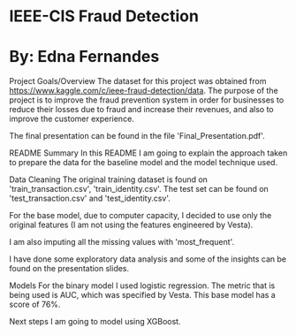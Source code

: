 # IEEE-CIS Fraud Detection
# By: Edna Fernandes

Project Goals/Overview
The dataset for this project was obtained from https://www.kaggle.com/c/ieee-fraud-detection/data.
The purpose of the project is to improve the fraud prevention system in order for businesses to reduce their losses due to fraud and increase their revenues, and also to improve the customer experience.


The final presentation can be found in the file 'Final_Presentation.pdf'.

README Summary
In this README I am going to explain the approach taken to prepare the data for the baseline model and the model technique used.

Data Cleaning
The original training dataset is found on 'train_transaction.csv', 'train_identity.csv'. The test set can be found on 'test_transaction.csv' and 'test_identity.csv'. 

For the base model, due to computer capacity, I decided to use only the original features (I am not using the features engineered by Vesta).

I am also imputing all the missing values with 'most_frequent'.

I have done some exploratory data analysis and some of the insights can be found on the presentation slides.


Models
For the binary model I used logistic regression. 
The metric that is being used is AUC, which was specified by Vesta.
This base model has a score of 76%.


Next steps
I am going to model using XGBoost.
